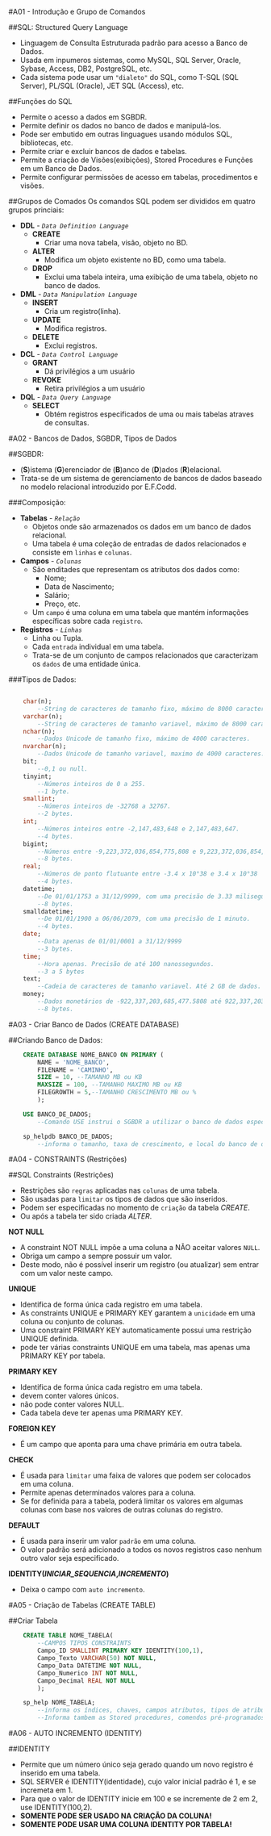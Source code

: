 #A01 - Introdução e Grupo de Comandos

##SQL: Structured Query Language
- Linguagem de Consulta Estruturada padrão para acesso a Banco de Dados.
- Usada em inpumeros sistemas, como MySQL, SQL Server, Oracle, Sybase, Access, DB2, PostgreSQL, etc.
- Cada sistema pode usar um `"dialeto"` do SQL, como T-SQL (SQL Server), PL/SQL (Oracle), JET SQL (Access), etc.

##Funções do SQL  
- Permite o acesso a dados em SGBDR.
- Permite definir os dados no banco de dados e manipulá-los.
- Pode ser embutido em outras linguagues usando módulos SQL, bibliotecas, etc.
- Permite criar e excluir bancos de dados e tabelas.
- Permite a criação de Visões(exibições), Stored Procedures e Funções em um Banco de Dados.
- Permite configurar permissões de acesso em tabelas, procedimentos e visões.

##Grupos de Comados
Os comandos SQL podem ser divididos em quatro grupos princiais:
- **DDL** - *`Data Definition Language`*
    - **CREATE**
        - Criar uma nova tabela, visão, objeto no BD.
    - **ALTER**
        - Modifica um objeto existente no BD, como uma tabela.
    - **DROP**
        - Exclui uma tabela inteira, uma exibição de uma tabela, objeto no banco de dados.
- **DML** - *`Data Manipulation Language`*
    - **INSERT**
        - Cria um registro(linha).
    - **UPDATE**
        - Modifica registros.
    - **DELETE**
        - Exclui registros.
- **DCL** - *`Data Control Language`*
    - **GRANT**
        - Dá privilégios a um usuário
    - **REVOKE**
        - Retira privilégios a um usuário
- **DQL** - *`Data Query Language`*
    - **SELECT**
        - Obtém registros especificados de uma ou mais tabelas atraves de consultas.

#A02 - Bancos de Dados, SGBDR, Tipos de Dados

##SGBDR:

- (**S**)istema (**G**)erenciador de (**B**)anco de (**D**)ados (**R**)elacional.
- Trata-se de um sistema de gerenciamento de bancos de dados baseado no modelo relacional introduzido por E.F.Codd.

###Composição:

- **Tabelas** - *`Relação`*
    - Objetos onde são armazenados os dados em um banco de dados relacional.
    - Uma tabela é uma coleção de entradas de dados relacionados e consiste em `linhas` e `colunas`.
- **Campos** - *`Colunas`*
    - São enditades que representam os atributos dos dados como:
        - Nome;
        - Data de Nascimento;
        - Salário;
        - Preço, etc.
    - Um `campo` é uma coluna em uma tabela que mantém informações específicas sobre cada `registro`.
- **Registros** - *`Linhas`*
    - Linha ou Tupla.
    - Cada `entrada` individual em uma tabela.
    - Trata-se de um conjunto de campos relacionados que caracterizam os `dados` de uma entidade única.

###Tipos de Dados:

```sql

    char(n);
        --String de caracteres de tamanho fixo, máximo de 8000 caracteres.
    varchar(n);
        --String de caracteres de tamanho variavel, máximo de 8000 caracteres.
    nchar(n);
        --Dados Unicode de tamanho fixo, máximo de 4000 caracteres.
    nvarchar(n);
        --Dados Unicode de tamanho variavel, maximo de 4000 caracteres.
    bit;
        --0,1 ou null.
    tinyint;
        --Números inteiros de 0 a 255.
        --1 byte.
    smallint;
        --Números inteiros de -32768 a 32767.
        --2 bytes.
    int;
        --Números inteiros entre -2,147,483,648 e 2,147,483,647.
        --4 bytes.
    bigint;
        --Números entre -9,223,372,036,854,775,808 e 9,223,372,036,854,775,807.
        --8 bytes.
    real;
        --Números de ponto flutuante entre -3.4 x 10°38 e 3.4 x 10°38
        --4 bytes.
    datetime;
        --De 01/01/1753 a 31/12/9999, com uma precisão de 3.33 milisegundos.
        --8 bytes.
    smalldatetime;
        --De 01/01/1900 a 06/06/2079, com uma precisão de 1 minuto.
        --4 bytes.
    date;
        --Data apenas de 01/01/0001 a 31/12/9999
        --3 bytes.
    time;
        --Hora apenas. Precisão de até 100 nanossegundos.
        --3 a 5 bytes
    text;
        --Cadeia de caracteres de tamanho variavel. Até 2 GB de dados.
    money;
        --Dados monetários de -922,337,203,685,477.5808 até 922,337,203,685,477.5807.
        --8 bytes.

```

#A03 - Criar Banco de Dados (CREATE DATABASE)

##Criando Banco de Dados:

```sql
    CREATE DATABASE NOME_BANCO ON PRIMARY (
        NAME = 'NOME_BANCO',
        FILENAME = 'CAMINHO',
        SIZE = 10, --TAMANHO MB ou KB
        MAXSIZE = 100, --TAMANHO MAXIMO MB ou KB
        FILEGROWTH = 5,--TAMANHO CRESCIMENTO MB ou %
        );

    USE BANCO_DE_DADOS;
        --Comando USE instrui o SGBDR a utilizar o banco de dados especificado para rodar os comandos.

    sp_helpdb BANCO_DE_DADOS;
        --informa o tamanho, taxa de crescimento, e local do banco de dados.

```

#A04 - CONSTRAINTS (Restrições)

##SQL Constraints (Restrições)

- Restrições são `regras` aplicadas nas `colunas` de uma tabela.
- São usadas para `limitar` os tipos de dados que são inseridos.
- Podem ser especificadas no momento de `criação` da tabela *CREATE*.
- Ou após a tabela ter sido criada *ALTER*.

**NOT NULL**
- A constraint NOT NULL impõe a uma coluna a NÃO aceitar valores `NULL`.
- Obriga um campo a sempre possuir um valor.
- Deste modo, não é possível inserir um registro (ou atualizar) sem entrar com um valor neste campo. 

**UNIQUE**
- Identifica de forma única cada registro em uma tabela.
- As constraints UNIQUE e PRIMARY KEY garantem a `unicidade` em uma coluna ou conjunto de colunas.
- Uma constraint PRIMARY KEY automaticamente possui uma restrição UNIQUE definida.
- pode ter várias constraints UNIQUE em uma tabela, mas apenas uma PRIMARY KEY por tabela.

**PRIMARY KEY**
- Identifica de forma única cada registro em uma tabela.
- devem conter valores únicos.
- não pode conter valores NULL.
- Cada tabela deve ter apenas uma PRIMARY KEY.

**FOREIGN KEY**
- É um campo que aponta para uma chave primária em outra tabela.

**CHECK**
- É usada para `limitar` uma faixa de valores que podem ser colocados em uma coluna.
- Permite apenas determinados valores para a coluna.
- Se for definida para a tabela, poderá limitar os valores em algumas colunas com base nos valores de outras colunas do registro.

**DEFAULT**
- É usada para inserir um valor `padrão` em uma coluna.
- O valor padrão será adicionado a todos os novos registros caso nenhum outro valor seja especificado.

**IDENTITY(*INICIAR_SEQUENCIA*,*INCREMENTO*)**
- Deixa o campo com `auto incremento`.

#A05 - Criação de Tabelas (CREATE TABLE)
    
##Criar Tabela

```sql
    CREATE TABLE NOME_TABELA(
        --CAMPOS TIPOS CONSTRAINTS
        Campo_ID SMALLINT PRIMARY KEY IDENTITY(100,1),
        Campo_Texto VARCHAR(50) NOT NULL,
        Campo_Data DATETIME NOT NULL,
        Campo_Numerico INT NOT NULL,
        Campo_Decimal REAL NOT NULL
        );

    sp_help NOME_TABELA;
        --informa os índices, chaves, campos atributos, tipos de atributos de uma tabela.
        --Informa tambem as Stored procedures, comendos pré-programados de uma tabela.
```

#A06 - AUTO INCREMENTO (IDENTITY)

##IDENTITY

- Permite que um número único seja gerado quando um novo registro é inserido em uma tabela.
- SQL SERVER é IDENTITY(identidade), cujo valor inicial padrão é 1, e se incremeta em 1.
- Para que o valor de IDENTITY inicie em 100 e se incremente de 2 em 2, use IDENTITY(100,2).
- **SOMENTE PODE SER USADO NA CRIAÇÃO DA COLUNA!**
- **SOMENTE PODE USAR UMA COLUNA IDENTITY POR TABELA!**